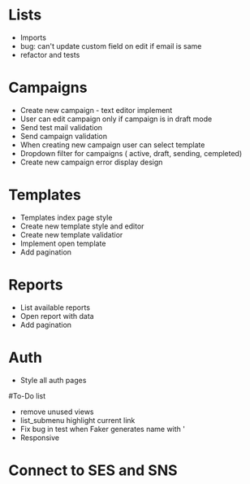 # Lists
- Imports
- bug: can't update custom field on edit if email is same
- refactor and tests

# Campaigns
- Create new campaign - text editor implement
- User can edit campaign only if campaign is in draft mode
- Send test mail validation
- Send campaign validation
- When creating new campaign user can select template
- Dropdown filter for campaigns ( active, draft, sending, cempleted)
- Create new campaign error display design

# Templates
- Templates index page style
- Create new template style and editor
- Create new template validatior
- Implement open template
- Add pagination

# Reports
- List available reports
- Open report with data
- Add pagination

# Auth
- Style all auth pages

#To-Do list
- remove unused views
- list_submenu highlight current link
- Fix bug in test when Faker generates name with '
- Responsive

# Connect to SES and SNS